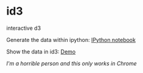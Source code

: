 id3
===

interactive d3

Generate the data within ipython:
[IPython notebook](http://nbviewer.ipython.org/6170780)

Show the data in id3:
[Demo](http://rawgithub.com/dalejung/id3/master/demo/lab_demo/lab_demo.html)

*I'm a horrible person and this only works in Chrome*
